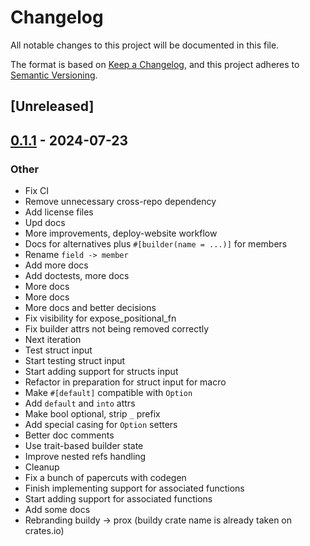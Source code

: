 # Changelog
All notable changes to this project will be documented in this file.

The format is based on [Keep a Changelog](https://keepachangelog.com/en/1.0.0/),
and this project adheres to [Semantic Versioning](https://semver.org/spec/v2.0.0.html).

## [Unreleased]

## [0.1.1](https://github.com/elastio/bon/compare/bon-macros-v0.1.0...bon-macros-v0.1.1) - 2024-07-23

### Other
- Fix CI
- Remove unnecessary cross-repo dependency
- Add license files
- Upd docs
- More improvements, deploy-website workflow
- Docs for alternatives plus `#[builder(name = ...)]` for members
- Rename `field -> member`
- Add more docs
- Add doctests, more docs
- More docs
- More docs
- More docs and better decisions
- Fix visibility for expose_positional_fn
- Fix builder attrs not being removed correctly
- Next iteration
- Test struct input
- Start testing struct input
- Start adding support for structs input
- Refactor in preparation for struct input for macro
- Make `#[default]` compatible with `Option`
- Add `default` and `into` attrs
- Make bool optional, strip `_` prefix
- Add special casing for `Option` setters
- Better doc comments
- Use trait-based builder state
- Improve nested refs handling
- Cleanup
- Fix a bunch of papercuts with codegen
- Finish implementing support for associated functions
- Start adding support for associated functions
- Add some docs
- Rebranding buildy -> prox (buildy crate name is already taken on crates.io)
